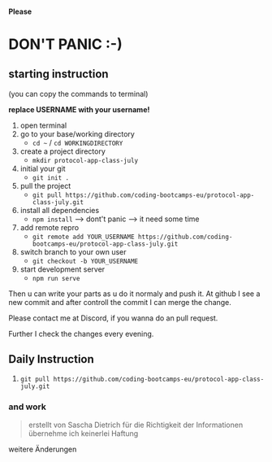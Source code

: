 #### Please

# DON'T PANIC :-)

## starting instruction

(you can copy the commands to terminal)

**replace USERNAME with your username!**

1. open terminal
2. go to your base/working directory
   - `cd ~` / `cd WORKINGDIRECTORY`
3. create a project directory
   - `mkdir protocol-app-class-july`
4. initial your git
   - `git init .`
5. pull the project
   - `git pull https://github.com/coding-bootcamps-eu/protocol-app-class-july.git`
6. install all dependencies
   - `npm install` --> dont't panic --> it need some time
7. add remote repro
   - `git remote add YOUR_USERNAME https://github.com/coding-bootcamps-eu/protocol-app-class-july.git`
8. switch branch to your own user
   - `git checkout -b YOUR_USERNAME`
9. start development server
   - `npm run serve`
  

Then u can write your parts as u do it normaly and push it. At github I see a new commit and after controll the commit I can merge the change.

Please contact me at Discord, if you wanna do an pull request.

Further I check the changes every evening.

## Daily Instruction

1. `git pull https://github.com/coding-bootcamps-eu/protocol-app-class-july.git`

### and work ###

> erstellt von Sascha Dietrich
> für die Richtigkeit der Informationen übernehme ich keinerlei Haftung

weitere Änderungen
